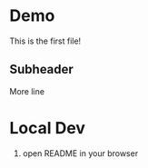 # Demo

This is the first file!

## Subheader

More line


# Local Dev

1. open README in your browser